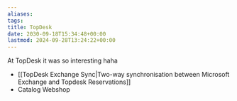 ```yaml
---
aliases: 
tags: 
title: TopDesk
date: 2030-09-18T15:34:48+00:00
lastmod: 2024-09-28T13:24:22+00:00
---
```


At TopDesk it was so interesting haha
- [[TopDesk Exchange Sync|Two-way synchronisation between Microsoft Exchange and Topdesk Reservations]]
- Catalog Webshop